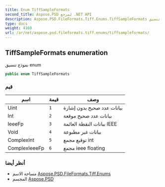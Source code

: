 ```yaml
---
title: Enum TiffSampleFormats
second_title: Aspose.PSD لمرجع .NET API
description: Aspose.PSD.FileFormats.Tiff.Enums.TiffSampleFormats تعداد. نموذج تنسيق enum
type: docs
weight: 4160
url: /ar/net/aspose.psd.fileformats.tiff.enums/tiffsampleformats/
---
```

## TiffSampleFormats enumeration

نموذج تنسيق enum

```csharp
public enum TiffSampleFormats
```

### قيم

| اسم | قيمة | وصف |
| --- | --- | --- |
| Uint | `1` | بيانات عدد صحيح بدون إشارة |
| Int | `2` | بيانات عدد صحيح موقعة |
| IeeeFp | `3` | بيانات النقطة العائمة IEEE |
| Void | `4` | بيانات غير مطبوعة |
| ComplexInt | `5` | توقيع مجمع int |
| ComplexIeeeFp | `6` | مجمع ieee floating |

### أنظر أيضا

* مساحة الاسم [Aspose.PSD.FileFormats.Tiff.Enums](../../aspose.psd.fileformats.tiff.enums/)
* المجسم [Aspose.PSD](../../)


